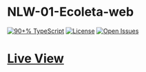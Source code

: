 # NLW-01-Ecoleta-web
<a href="https://github.com/tecanderson/NLW-01-Ecoleta-web/search?l=typescript&&l=tsx"><img src="https://camo.githubusercontent.com/e674d1ecb32c7f76157dca31e8395905e86461d7/68747470733a2f2f696d672e736869656c64732e696f2f6769746875622f6c616e6775616765732f746f702f6775697269626d65646569726f732f65636f6c6574612d6d6f62696c653f7374796c653d666f722d7468652d6261646765" alt="90+% TypeScript" data-canonical-src="https://img.shields.io/github/languages/top/tecanderson/NLW-01-Ecoleta-web?style=for-the-badge" style="max-width:100%;"></a>
<a href="/tecanderson/NLW-01-Ecoleta-web/blob/master/LICENSE.md"><img src="https://camo.githubusercontent.com/59b26df3af8fea157dc0e37c5df906c476b27f13/68747470733a2f2f696d672e736869656c64732e696f2f6769746875622f6c6963656e73652f6775697269626d65646569726f732f65636f6c6574612d6d6f62696c653f7374796c653d666f722d7468652d6261646765" alt="License" data-canonical-src="https://img.shields.io/github/license/tecanderson/NLW-01-Ecoleta-web?style=for-the-badge" style="max-width:100%;"></a>
<a href="https://github.com/tecanderson/NLW-01-Ecoleta-web/issues"> <img src="https://camo.githubusercontent.com/e61e4ca236556dcaab32db67c03eca80c610c528/68747470733a2f2f696d672e736869656c64732e696f2f6769746875622f6973737565732f6775697269626d65646569726f732f65636f6c6574612d6d6f62696c653f7374796c653d666f722d7468652d6261646765" alt="Open Issues" data-canonical-src="https://img.shields.io/github/issues/tecanderson/NLW-01-Ecoleta-web?style=for-the-badge" style="max-width:100%;"></a></p>

<h1><a target="_blank" href="https://tecanderson.github.io/NLW-01-Ecoleta-web/" >Live View</a></h1>
